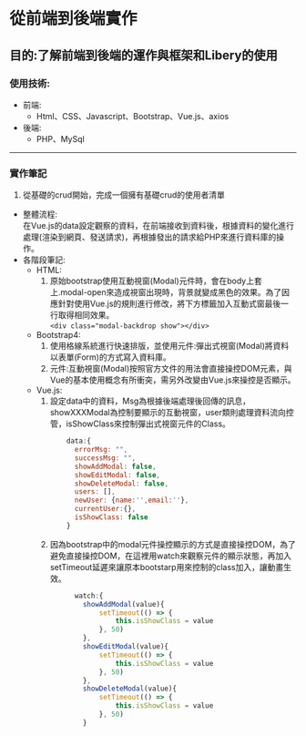 # 從前端到後端實作  
## 目的:了解前端到後端的運作與框架和Libery的使用  
### 使用技術:  
  * 前端:  
    * Html、CSS、Javascript、Bootstrap、Vue.js、axios  
  * 後端:  
    * PHP、MySql  
---
### 實作筆記  
  1. 從基礎的crud開始，完成一個擁有基礎crud的使用者清單  
  * 整體流程:  
      在Vue.js的data設定觀察的資料，在前端接收到資料後，根據資料的變化進行處理(渲染到網頁、發送請求)，再根據發出的請求給PHP來進行資料庫的操作。  
  * 各階段筆記:  
    * HTML:
      1. 原始bootstrap使用互動視窗(Modal)元件時，會在body上套上.modal-open來造成視窗出現時，背景就變成黑色的效果。為了因應針對使用Vue.js的規則進行修改，將下方標籤加入互動式窗最後一行取得相同效果。  
      ```<div class="modal-backdrop show"></div>```
    * Bootstrap4:  
      1. 使用格線系統進行快速排版，並使用元件:彈出式視窗(Modal)將資料以表單(Form)的方式寫入資料庫。  
      2. 元件:互動視窗(Modal)按照官方文件的用法會直接操控DOM元素，與Vue的基本使用概念有所衝突，需另外改變由Vue.js來操控是否顯示。
    * Vue.js:
      1. 設定data中的資料，Msg為根據後端處理後回傳的訊息，showXXXModal為控制要顯示的互動視窗，user類則處理資料流向控管，isShowClass來控制彈出式視窗元件的Class。
          ```javascript 
              data:{
                errorMsg: "",
                successMsg: "",
                showAddModal: false,
                showEditModal: false,
                showDeleteModal: false,
                users: [],
                newUser: {name:'',email:''},
                currentUser:{},
                isShowClass: false
              }
          ```
      2. 因為bootstrap中的modal元件操控顯示的方式是直接操控DOM，為了避免直接操控DOM，在這裡用watch來觀察元件的顯示狀態，再加入setTimeout延遲來讓原本bootstarp用來控制的class加入，讓動畫生效。
          ```javascript
                watch:{
                  showAddModal(value){
                      setTimeout(() => {
                          this.isShowClass = value
                      }, 50)
                  },
                  showEditModal(value){
                      setTimeout(() => {
                          this.isShowClass = value
                      }, 50)
                  },
                  showDeleteModal(value){
                      setTimeout(() => {
                          this.isShowClass = value
                      }, 50)
                  }
            ```
